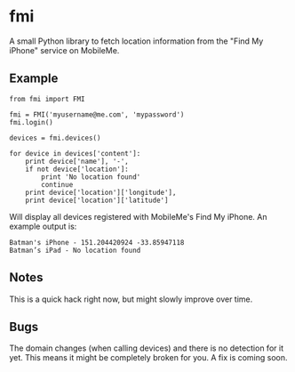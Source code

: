 # fmi

A small Python library to fetch location information from the "Find My iPhone"
service on MobileMe.

## Example

    from fmi import FMI
        
    fmi = FMI('myusername@me.com', 'mypassword')
    fmi.login()

    devices = fmi.devices()

    for device in devices['content']:
        print device['name'], '-',
        if not device['location']:
            print 'No location found'
            continue
        print device['location']['longitude'],
        print device['location']['latitude']

Will display all devices registered with MobileMe's Find My iPhone. An example
output is:

    Batman's iPhone - 151.204420924 -33.85947118
    Batman’s iPad - No location found

## Notes

This is a quick hack right now, but might slowly improve over time.

## Bugs

The domain changes (when calling devices) and there is no detection for it yet.
This means it might be completely broken for you. A fix is coming soon.
